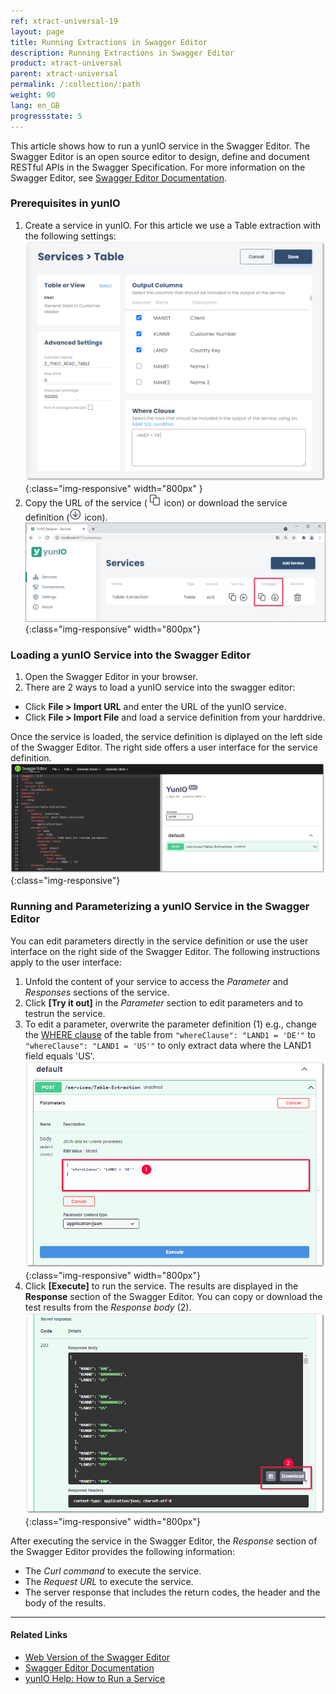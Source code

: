 ```yaml
---
ref: xtract-universal-19
layout: page
title: Running Extractions in Swagger Editor
description: Running Extractions in Swagger Editor
product: xtract-universal
parent: xtract-universal
permalink: /:collection/:path
weight: 90
lang: en_GB
progressstate: 5
---
```


<!---
Once the yunIO OH is up, adjust the links!
-->

This article shows how to run a yunIO service in the Swagger Editor.
The Swagger Editor is an open source editor to design, define and document RESTful APIs in the Swagger Specification. 
For more information on the Swagger Editor, see [Swagger Editor Documentation](https://swagger.io/docs/open-source-tools/swagger-editor/).

### Prerequisites in yunIO

1. Create a service in yunIO. For this article we use a Table extraction with the following settings:<br>
![Table-Extraction](/img/contents/yunio/table-settings.png){:class="img-responsive" width="800px" }
2. Copy the URL of the service (![copy-URL](/img/contents/yunio/copyURL.png) icon) or download the service definition (![download-file](/img/contents/yunio/download.png) icon).<br>
![yunio-Services](/img/contents/yunio/yunio-run-services.png){:class="img-responsive" width="800px"}

### Loading a yunIO Service into the Swagger Editor

1. Open the Swagger Editor in your browser.
2. There are 2 ways to load a yunIO service into the swagger editor:<br>
- Click **File > Import URL** and enter the URL of the yunIO service.
- Click **File > Import File** and load a service definition from your harddrive.

Once the service is loaded, the service definition is diplayed on the left side of the Swagger Editor. The right side offers a user interface for the service definition.<br>
![Swagger-Editor](/img/contents/yunio/swagger-editor.png){:class="img-responsive"}

### Running and Parameterizing a yunIO Service in the Swagger Editor

You can edit parameters directly in the service definition or use the user interface on the right side of the Swagger Editor.
The following instructions apply to the user interface:
1. Unfold the content of your service to access the *Parameter* and *Responses* sections of the service.
2. Click **[Try it out]** in the *Parameter* section to edit parameters and to testrun the service.
3. To edit a parameter, overwrite the parameter definition (1) e.g., change the [WHERE clause](https://help.theobald-software.com/en/xtract-universal/table/where-clause) of the table from `"whereClause": "LAND1 = 'DE'"` to `"whereClause": "LAND1 = 'US'"` to only extract data where the LAND1 field equals 'US'.<br>
![WHERE-clause](/img/contents/yunio/swagger-where-clause.png){:class="img-responsive" width="800px"}
4. Click **[Execute]** to run the service. The results are displayed in the **Response** section of the Swagger Editor.
You can copy or download the test results from the *Response body* (2). <br>
![Server-Responses](/img/contents/yunio/server-responses.png){:class="img-responsive" width="800px"}

After executing the service in the Swagger Editor, the *Response* section of the Swagger Editor provides the following information:
- The *Curl command* to execute the service.
- The *Request URL* to execute the service.
- The server response that includes the return codes, the header and the body of the results.

******

#### Related Links
- [Web Version of the Swagger Editor](https://editor.swagger.io/)
- [Swagger Editor Documentation](https://swagger.io/docs/open-source-tools/swagger-editor/)
- [yunIO Help: How to Run a Service](https://help.theobald-software.com/en/yunio#how-to-run-a-service)